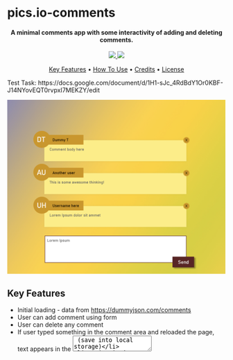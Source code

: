 # pics.io-comments

<h4 align="center">A minimal comments app with some interactivity of adding and deleting comments.</h4>

<p align="center">
  <a href="https://img.shields.io/badge/stack-React-blue">
	  <img src="https://img.shields.io/badge/stack-React-blue">
	</a>
<a href="https://img.shields.io/badge/stack-JS-brightgreen">
	<img src="https://img.shields.io/badge/stack-JS-brightgreen">
	</a>
</p>

<p align="center">
  <a href="#key-features">Key Features</a> •
  <a href="#how-to-use">How To Use</a> •
  <a href="#credits">Credits</a> •
  <a href="#license">License</a>
</p>

<p>Test Task: https://docs.google.com/document/d/1H1-sJc_4RdBdY1Or0KBF-J14NYovEQT0rvpxI7MEKZY/edit</p>

![screenshot](/src/images/screenshot.png)

## Key Features

- Initial loading - data from https://dummyjson.com/comments
- User can add comment using form
- User can delete any comment
- If user typed something in the comment area and reloaded the page, text appears in the <textarea> (save into local storage)
- Design is just example (no need pixel perfect :))

## How To Use

To clone and run this application, you'll need [Git](https://git-scm.com) and [Node.js](https://nodejs.org/en/download/) (which comes with [npm](http://npmjs.com)) installed on your computer. From your command line:

```bash
# Clone this repository
$ git clone https://github.com/pra78/pics.io-comments.git

# Go into the repository
$ cd pics.io-comments

# Install dependencies
$ npm install

# Run the app
$ npm start
```

> **Note**
> If you're using Linux Bash for Windows, [see this guide](https://www.howtogeek.com/261575/how-to-run-graphical-linux-desktop-applications-from-windows-10s-bash-shell/) or use `node` from the command prompt.

## Credits

This software uses the following open source packages:

- [Node.js](https://nodejs.org/)

## License

MIT

---

> GitHub [@pra78](https://github.com/pra78) &nbsp;&middot;&nbsp;
